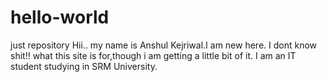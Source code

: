 # hello-world
just repository
Hii.. my name is Anshul Kejriwal.I am new here.
I dont know shit!! what this site is for,though i am getting a little bit of it.
I am an IT student studying in SRM University.
